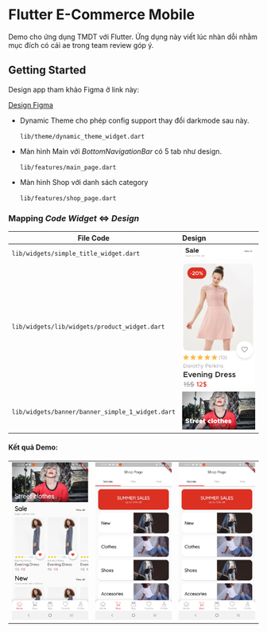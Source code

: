 # Flutter E-Commerce Mobile

Demo cho ứng dụng TMDT với Flutter. Ứng dụng này viết lúc nhàn dỗi nhằm mục đích có cái ae trong team review góp ý.

## Getting Started
Design app tham khảo Figma ở link này:

[Design Figma](https://www.figma.com/file/RP12HfFdgvuitYP6lz8X3h/E-commerce-Application-by-Fively-%2F-Light-Version-(Copy)?node-id=91%3A274&viewport=1266%2C-486%2C1.3325926065444946 
)

- Dynamic Theme cho phép config support thay đổi darkmode sau này.

    `lib/theme/dynamic_theme_widget.dart`
    
- Màn hình Main với _BottomNavigationBar_ có 5 tab như design.

    `lib/features/main_page.dart`
    
- Màn hình Shop với danh sách category

    `lib/features/shop_page.dart`
    
   
### Mapping _Code Widget_  <=>  _Design_

|File Code | Design |
|----|:----|
|`lib/widgets/simple_title_widget.dart`|![](./demo/components/widget_title.png)|
|`lib/widgets/lib/widgets/product_widget.dart`|![](./demo/components/widget_product.png)|
|`lib/widgets/banner/banner_simple_1_widget.dart`|![](./demo/components/widget_simple_banner_1.png)|
    
    
#### Kết quả Demo:
|         |            |   |
| ------------- |:-------------:| -----:|
|![](./demo/page_home.jpg)|![](./demo/page_shop.jpg)|![](./demo/page_shop.jpg)|